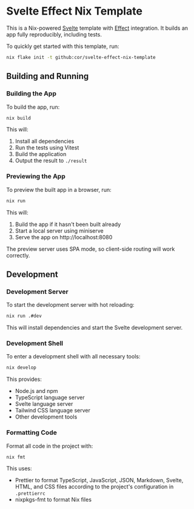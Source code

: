 # Svelte Effect Nix Template

This is a Nix-powered [Svelte](https://svelte.dev) template with [Effect](https://effect.website) integration. It builds an app fully reproducibly, including tests.

To quickly get started with this template, run:

```bash
nix flake init -t github:cor/svelte-effect-nix-template
```


## Building and Running

### Building the App

To build the app, run:

```bash
nix build
```

This will:

1. Install all dependencies
2. Run the tests using Vitest
3. Build the application
4. Output the result to `./result`

### Previewing the App

To preview the built app in a browser, run:

```bash
nix run
```

This will:

1. Build the app if it hasn't been built already
2. Start a local server using miniserve
3. Serve the app on http://localhost:8080

The preview server uses SPA mode, so client-side routing will work correctly.

## Development

### Development Server

To start the development server with hot reloading:

```bash
nix run .#dev
```

This will install dependencies and start the Svelte development server.

### Development Shell

To enter a development shell with all necessary tools:

```bash
nix develop
```

This provides:

- Node.js and npm
- TypeScript language server
- Svelte language server
- Tailwind CSS language server
- Other development tools

### Formatting Code

Format all code in the project with:

```bash
nix fmt
```

This uses:

- Prettier to format TypeScript, JavaScript, JSON, Markdown, Svelte, HTML, and CSS files according to the project's configuration in `.prettierrc`
- nixpkgs-fmt to format Nix files
